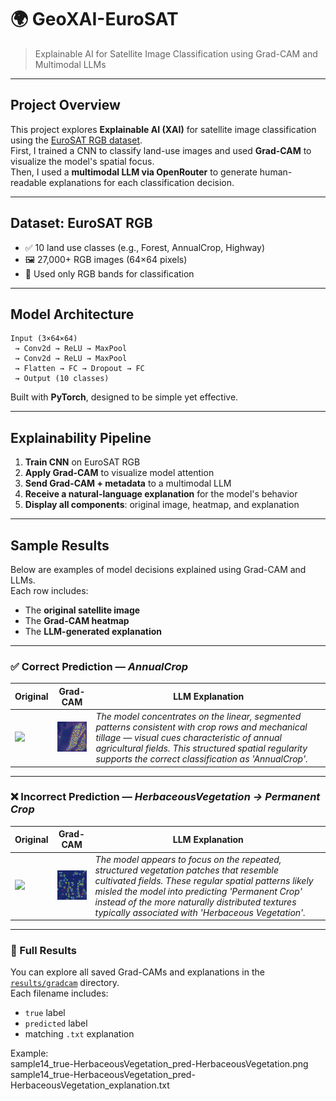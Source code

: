 # 🌍 GeoXAI-EuroSAT

> Explainable AI for Satellite Image Classification using Grad-CAM and Multimodal LLMs

---

## Project Overview

This project explores **Explainable AI (XAI)** for satellite image classification using the [EuroSAT RGB dataset](https://github.com/phelber/EuroSAT).  
First, I trained a CNN to classify land-use images and used **Grad-CAM** to visualize the model's spatial focus.  
Then, I used a **multimodal LLM via OpenRouter** to generate human-readable explanations for each classification decision.

---

## Dataset: EuroSAT RGB

- ✅ 10 land use classes (e.g., Forest, AnnualCrop, Highway)
- 🖼️ 27,000+ RGB images (64×64 pixels)
- 📁 Used only RGB bands for classification

---

## Model Architecture

```
Input (3×64×64)  
 → Conv2d → ReLU → MaxPool  
 → Conv2d → ReLU → MaxPool  
 → Flatten → FC → Dropout → FC  
 → Output (10 classes)
```

Built with **PyTorch**, designed to be simple yet effective.

---

## Explainability Pipeline

1. **Train CNN** on EuroSAT RGB  
2. **Apply Grad-CAM** to visualize model attention  
3. **Send Grad-CAM + metadata** to a multimodal LLM  
4. **Receive a natural-language explanation** for the model's behavior  
5. **Display all components**: original image, heatmap, and explanation

---

## Sample Results

Below are examples of model decisions explained using Grad-CAM and LLMs.  
Each row includes:
- The **original satellite image**
- The **Grad-CAM heatmap**
- The **LLM-generated explanation**

---

### ✅ Correct Prediction — *AnnualCrop*

| Original                                                                         | Grad-CAM | LLM Explanation |
|----------------------------------------------------------------------------------|----------|-----------------|
| ![](results/gradcam/original_picked_samples\sample9_true-AnnualCrop_pred-AnnualCrop.png) | ![](results/gradcam/AnnualCrop/sample9_true-AnnualCrop_pred-AnnualCrop.png) | *The model concentrates on the linear, segmented patterns consistent with crop rows and mechanical tillage — visual cues characteristic of annual agricultural fields. This structured spatial regularity supports the correct classification as 'AnnualCrop'.* |

---

### ❌ Incorrect Prediction — *HerbaceousVegetation → Permanent Crop*

| Original | Grad-CAM | LLM Explanation                                                                                                                                                            |
|----------|----------|----------------------------------------------------------------------------------------------------------------------------------------------------------------------------|
| ![](results/gradcam/original_picked_samples\sample1_true-HerbaceousVegetation_pred-PermanentCrop.png) | ![](results/gradcam/HerbaceousVegetation/sample1_true-HerbaceousVegetation_pred-PermanentCrop.png) | *The model appears to focus on the repeated, structured vegetation patches that resemble cultivated fields. These regular spatial patterns likely misled the model into predicting 'Permanent Crop' instead of the more naturally distributed textures typically associated with 'Herbaceous Vegetation'.* |

---

### 📂 Full Results

You can explore all saved Grad-CAMs and explanations in the [`results/gradcam`](results/gradcam) directory.  
Each filename includes:
- `true` label  
- `predicted` label  
- matching `.txt` explanation  

Example:\
sample14_true-HerbaceousVegetation_pred-HerbaceousVegetation.png\
sample14_true-HerbaceousVegetation_pred-HerbaceousVegetation_explanation.txt
